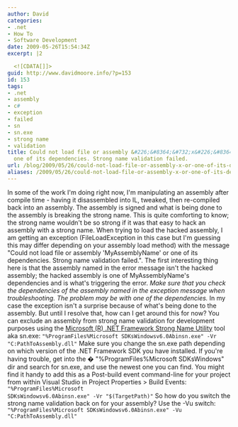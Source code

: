```yaml
---
author: David
categories:
- .net
- How To
- Software Development
date: 2009-05-26T15:54:34Z
excerpt: |2

  <![CDATA[]]>
guid: http://www.davidmoore.info/?p=153
id: 153
tags:
- .net
- assembly
- c#
- exception
- failed
- sn
- sn.exe
- strong name
- validation
title: Could not load file or assembly &#226;&#8364;&#732;x&#226;&#8364;&#8482; or
  one of its dependencies. Strong name validation failed.
url: /blog/2009/05/26/could-not-load-file-or-assembly-x-or-one-of-its-dependencies-strong-name-validation-failed/
aliases: /2009/05/26/could-not-load-file-or-assembly-x-or-one-of-its-dependencies-strong-name-validation-failed/
---
```


In some of the work I'm doing right now, I'm manipulating an assembly after compile time - having it disassembled into IL, tweaked, then re-compiled back into an assembly. The assembly is signed and what is being done to the assembly is breaking the strong name. This is quite comforting to know; the strong name wouldn't be so strong if it was that easy to hack an assembly with a strong name. When trying to load the hacked assembly, I am getting an exception (FileLoadException in this case but I'm guessing this may differ depending on your assembly load method) with the message "Could not load file or assembly 'MyAssemblyName' or one of its dependencies. Strong name validation failed.". The first interesting thing here is that the assembly named in the error message isn't the hacked assembly; the hacked assembly is one of MyAssemblyName's dependencies and is what's triggering the error. <em>Make sure that you check the dependencies of the assembly named in the exception message when troubleshooting. The problem may be with one of the dependencies.</em> In my case the exception isn't a surprise because of what's being done to the assembly. But until I resolve that, how can I get around this for now? You can exclude an assembly from strong name validation for development purposes using the <a title="Strong Name Tool" href="http://msdn.microsoft.com/en-us/library/k5b5tt23(VS.71).aspx">Microsoft (R) .NET Framework Strong Name Utility</a> tool aka sn.exe: <code>"%ProgramFiles%Microsoft SDKsWindowsv6.0Abinsn.exe" -Vr "C:PathToAssembly.dll"</code> Make sure you change the sn.exe path depending on which version of the .NET Framework SDK you have installed. If you're having trouble, get into the � "%ProgramFiles%Microsoft SDKsWindows" dir and search for sn.exe, and use the newest one you can find. You might find it handy to add this as a Post-build event command-line for your project from within Visual Studio in Project Properties > Build Events: <code>"%ProgramFiles%Microsoft SDKsWindowsv6.0Abinsn.exe" -Vr "$(TargetPath)"</code> So how do you switch the strong name validation back on for your assembly? Use the -Vu switch: <code>"%ProgramFiles%Microsoft SDKsWindowsv6.0Abinsn.exe" -Vu "C:PathToAssembly.dll"</code>